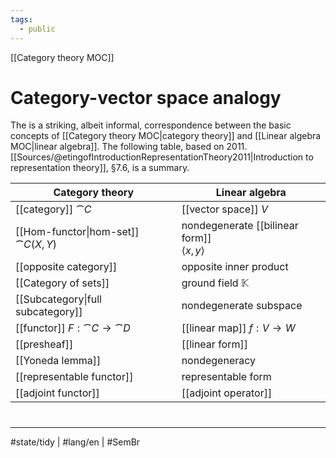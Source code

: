 ```yaml
---
tags:
  - public
---
```

[[Category theory MOC]]
# Category-vector space analogy

The is a striking, albeit informal, correspondence between the basic concepts of [[Category theory MOC|category theory]] and [[Linear algebra MOC|linear algebra]].
The following table, based on  2011\. [[Sources/@etingofIntroductionRepresentationTheory2011|Introduction to representation theory]], §7.6, is a summary.

| Category theory                        | Linear algebra                                            |
| -------------------------------------- | --------------------------------------------------------- |
| [[category]] $\cat C$                  | [[vector space]] $V$                                      |
| [[Hom-functor\|hom-set]] $\cat C(X,Y)$ | nondegenerate [[bilinear form]]<br> $\langle x,y \rangle$ |
| [[opposite category]]                  | opposite inner product                                    |
| [[Category of sets]]                   | ground field $\mathbb{K}$                                 |
| [[Subcategory\|full subcategory]]      | nondegenerate subspace                                    |
| [[functor]] $F : \cat C \to \cat D$    | [[linear map]] $f : V \to W$                              |
| [[presheaf]]                           | [[linear form]]                                           |
| [[Yoneda lemma]]                       | nondegeneracy                                             |
| [[representable functor]]              | representable form                                        |
| [[adjoint functor]]                    | [[adjoint operator]]                                      |

#
---
#state/tidy | #lang/en | #SemBr
